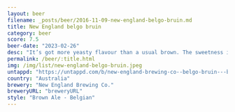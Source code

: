 ```yaml
---
layout: beer
filename: _posts/beer/2016-11-09-new-england-belgo-bruin.md
title: New England belgo bruin
category: beer
score: 7.5
beer-date: "2023-02-26"
desc: "It’s got more yeasty flavour than a usual brown. The sweetness is there but it’s not that strong. Smells a little strange. Overall good"
permalink: /beer/:title.html
img: /img/list/new-england-belgo-bruin.jpeg
untappd: "https://untappd.com/b/new-england-brewing-co--belgo-bruin---brown/5112850"
country: "Australia"
brewery: "New England Brewing Co."
breweryURL: "breweryURL"
style: "Brown Ale - Belgian"
---
```

